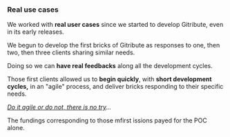 ### Real use cases

We worked with **real user cases** since we started to develop Gitribute, even in its early releases.

We begun to develop the first bricks of Gitribute as responses to one, then two, then three clients sharing similar needs.

Doing so we can **have real feedbacks** along all the development cycles.

Those first clients allowed us to **begin quickly**, with **short development cycles,** in an "agile" process, and deliver bricks responding to their specific needs.

_[Do it agile or do not, there is no try](https://www.youtube.com/watch?v=BQ4yd2W50No)..._

The fundings corresponding to those mfirst issions payed for the POC alone.
